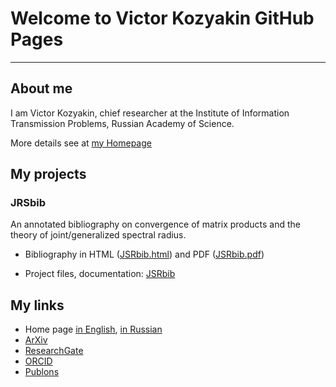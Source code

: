 # Welcome to Victor Kozyakin GitHub Pages
---




## About me
I am Victor Kozyakin, chief researcher at the Institute of Information Transmission Problems, Russian Academy of Science.

More details see at [my Homepage](http://iitp.ru/en/users/46.htm)



## My projects

### JRSbib

An annotated bibliography on convergence of matrix products and the theory of joint/generalized spectral radius.

- Bibliography in HTML ([JSRbib.html](https://kozyakin.github.io/jsrbib/JSRbib.html)) and PDF ([JSRbib.pdf](https://kozyakin.github.io/jsrbib/JSRbib.pdf))

- Project files, documentation: [JSRbib](https://github.com/kozyakin/JSRbib)

  

## My links

- Home page [in English](http://iitp.ru/en/users/46.htm), [in Russian](http://iitp.ru/кг/users/46.htm)
- [ArXiv](https://arxiv.org/a/kozyakin_v_1)
- [ResearchGate](https://www.researchgate.net/profile/Victor_Kozyakin/)
- [ORCID](https://orcid.org/0000-0002-6465-0040)
- [Publons](https://publons.com/researcher/1669083/victor-kozyakin/metrics/)
